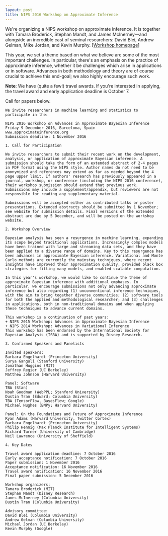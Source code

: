 ```yaml
---
layout: post
title: NIPS 2016 Workshop on Approximate Inference
---
```


We're organizing a NIPS workshop on approximate inference. It is together with Tamara Broderick, Stephan Mandt, and James McInerney—and alongside an incredible cast of seminal researchers: David Blei, Andrew Gelman, Mike Jordan, and Kevin Murphy. [[Workshop homepage](http://approximateinference.org)]

This year, we set a theme based on what we believe are some of the most important challenges. In particular, there's an emphasis on the practice of approximate inference, whether it be challenges which arise in applications or in software. Advances in both methodology and theory are of course crucial to achieve this end-goal; we also highly encourage such work.

__Note__: We have (quite a few!) travel awards. If you're interested in applying, the travel
award and early application deadline is October 7.

Call for papers below.

```
We invite researchers in machine learning and statistics to participate in the:

NIPS 2016 Workshop on Advances in Approximate Bayesian Inference
Friday 9 December 2016, Barcelona, Spain
www.approximateinference.org
Submission deadline: 1 November 2016

1. Call for Participation

We invite researchers to submit their recent work on the development, analysis, or application of approximate Bayesian inference. A submission should take the form of an extended abstract of 2-4 pages in PDF format using the NIPS style. Author names do not need to be anonymized and references may extend as far as needed beyond the 4 page upper limit. If authors' research has previously appeared in a journal, workshop, or conference (including the NIPS 2016 conference), their workshop submission should extend that previous work. Submissions may include a supplement/appendix, but reviewers are not responsible for reading any supplementary material.

Submissions will be accepted either as contributed talks or poster presentations. Extended abstracts should be submitted by 1 November; see website for submission details. Final versions of the extended abstract are due by 5 December, and will be posted on the workshop website.

2. Workshop Overview

Bayesian analysis has seen a resurgence in machine learning, expanding its scope beyond traditional applications. Increasingly complex models have been trained with large and streaming data sets, and they have been applied to a diverse range of domains. Key to this resurgence has been advances in approximate Bayesian inference. Variational and Monte Carlo methods are currently the mainstay techniques, where recent insights have improved their approximation quality, provided black box strategies for fitting many models, and enabled scalable computation.

In this year's workshop, we would like to continue the theme of approximate Bayesian inference with additional emphases. In particular, we encourage submissions not only advancing approximate inference but also regarding (1) unconventional inference techniques, with the aim to bring together diverse communities; (2) software tools for both the applied and methodological researcher; and (3) challenges in applications, both in non-traditional domains and when applying these techniques to advance current domains.

This workshop is a continuation of past years:
+ NIPS 2015 Workshop: Advances in Approximate Bayesian Inference
+ NIPS 2014 Workshop: Advances in Variational Inference
This workshop has been endorsed by the International Society for Bayesian Analysis (ISBA) and is supported by Disney Research.

3. Confirmed Speakers and Panelists

Invited speakers:
Barbara Engelhardt (Princeton University)
Surya Ganguli (Stanford University)
Jonathan Huggins (MIT)
Jeffrey Regier (UC Berkeley)
Matthew Johnson (Harvard University)

Panel: Software
TBA (Stan)
Noah Goodman (WebPPL; Stanford University)
Dustin Tran (Edward; Columbia University)
TBA (TensorFlow, BayesFlow; Google)
Michael Hughes (BNPy; Harvard University)

Panel: On the Foundations and Future of Approximate Inference
Ryan Adams (Harvard University, Twitter Cortex)
Barbara Engelhardt (Princeton University)
Philip Hennig (Max Planck Institute for Intelligent Systems)
Richard Turner (University of Cambridge)
Neil Lawrence (University of Sheffield)

4. Key Dates

Travel award application deadline: 7 October 2016
Early acceptance notification: 7 October 2016
Paper submission: 1 November 2016
Acceptance notification: 16 November 2016
Travel award notification: 16 November 2016
Final paper submission: 5 December 2016

Workshop organizers:
Tamara Broderick (MIT)
Stephan Mandt (Disney Research)
James McInerney (Columbia University)
Dustin Tran (Columbia University)

Advisory committee:
David Blei (Columbia University)
Andrew Gelman (Columbia University)
Michael Jordan (UC Berkeley)
Kevin Murphy (Google)
```
